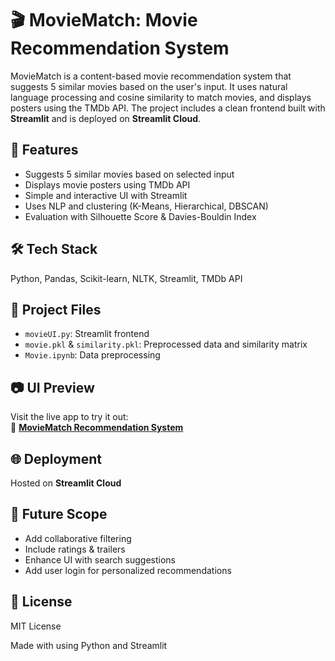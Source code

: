 # 🎬 MovieMatch: Movie Recommendation System

MovieMatch is a content-based movie recommendation system that suggests 5 similar movies based on the user's input. It uses natural language processing and cosine similarity to match movies, and displays posters using the TMDb API. The project includes a clean frontend built with **Streamlit** and is deployed on **Streamlit Cloud**.

## 🚀 Features
- Suggests 5 similar movies based on selected input
- Displays movie posters using TMDb API
- Simple and interactive UI with Streamlit
- Uses NLP and clustering (K-Means, Hierarchical, DBSCAN)
- Evaluation with Silhouette Score & Davies-Bouldin Index

## 🛠️ Tech Stack
Python, Pandas, Scikit-learn, NLTK, Streamlit, TMDb API

## 📁 Project Files
- `movieUI.py`: Streamlit frontend
- `movie.pkl` & `similarity.pkl`: Preprocessed data and similarity matrix
- `Movie.ipynb`: Data preprocessing

## 📷 UI Preview
Visit the live app to try it out:  
🔗 **[MovieMatch Recommendation System](https://movie-match-content-based-recommendation-system-hnvyc6nqxsyta2.streamlit.app/)**

## 🌐 Deployment
Hosted on **Streamlit Cloud**

## 🔮 Future Scope
- Add collaborative filtering
- Include ratings & trailers
- Enhance UI with search suggestions
- Add user login for personalized recommendations

## 📜 License
MIT License

Made with using Python and Streamlit

